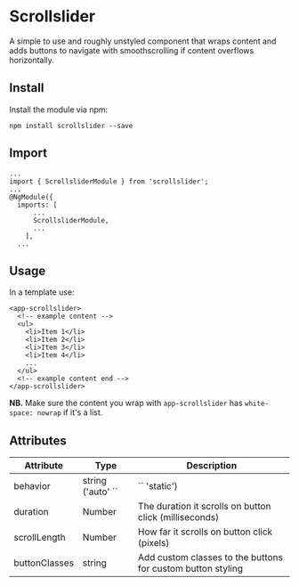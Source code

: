 # Scrollslider
A simple to use and roughly unstyled component that wraps content and adds buttons to navigate with smoothscrolling if content overflows horizontally.


## Install
Install the module via npm:
```
npm install scrollslider --save
```

## Import
```
...
import { ScrollsliderModule } from 'scrollslider';
...
@NgModule({
  imports: [
      ...
      ScrollsliderModule,
      ...
    ],
  ...
```

## Usage
In a template use:

```
<app-scrollslider>
  <!-- example content -->
  <ul>
    <li>Item 1</li>
    <li>Item 2</li>
    <li>Item 3</li>
    <li>Item 4</li>
    ...
  </ul>
  <!-- example content end -->
</app-scrollslider>
```

**NB.**
Make sure the content you wrap with `app-scrollslider` has `white-space: nowrap` if it's a list.


## Attributes

| Attribute     | Type                       | Description                                                                                          |
|---------------|----------------------------|------------------------------------------------------------------------------------------------------|
| behavior      | string ('auto' ``|`` 'static') | Auto: Show the buttons only if the container has overflowing content Static: Show the buttons always |
| duration      | Number                     | The duration it scrolls on button click (milliseconds)                                               |
| scrollLength  | Number                     | How far it scrolls on button click (pixels)                                                          |
| buttonClasses | string                     | Add custom classes to the buttons for custom button styling                                          |
